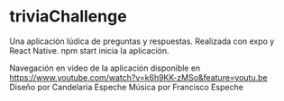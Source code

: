 # triviaChallenge
Una aplicación lúdica de preguntas y respuestas.
Realizada con expo y React Native.
npm start inicia la aplicación.

Navegación en video de la aplicación disponible en https://www.youtube.com/watch?v=k6h9KK-zMSo&feature=youtu.be
Diseño por Candelaria Espeche
Música por Francisco Espeche

